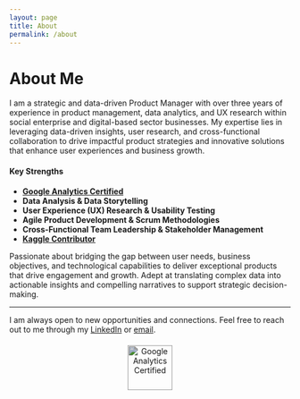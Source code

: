 ```yaml
---
layout: page
title: About
permalink: /about
---
```


# About Me

I am a strategic and data-driven Product Manager with over three years of experience in product management, data analytics, and UX research within social enterprise and digital-based sector businesses. My expertise lies in leveraging data-driven insights, user research, and cross-functional collaboration to drive impactful product strategies and innovative solutions that enhance user experiences and business growth.

#### Key Strengths

- [**Google Analytics Certified**](https://skillshop.credential.net/691c3d80-a268-46cf-8b2b-68a93ea1d6f3)
- **Data Analysis & Data Storytelling**
- **User Experience (UX) Research & Usability Testing**
- **Agile Product Development & Scrum Methodologies**
- **Cross-Functional Team Leadership & Stakeholder Management**
- [**Kaggle Contributor**](https://kaggle.com/ronaldonyango)

Passionate about bridging the gap between user needs, business objectives, and technological capabilities to deliver exceptional products that drive engagement and growth. Adept at translating complex data into actionable insights and compelling narratives to support strategic decision-making.

---

I am always open to new opportunities and connections. Feel free to reach out to me through my [LinkedIn](https://www.linkedin.com/in/ronaldonyango) or [email](mailto:ronaldoyw@gmail.com).

<div style="text-align: center; margin-top: 20px; margin-bottom: 20px;">
    <a href="https://www.google.com/analytics/"><img src="https://api.accredible.com/v1/frontend/credential_website_embed_image/badge/105754286" alt="Google Analytics Certified" style="width: 80px; filter: brightness(80%);" /></a>
</div>

